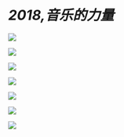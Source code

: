 # ***2018,音乐的力量***

![](http://lukeliu.oss-cn-beijing.aliyuncs.com/19-1-2/10074898.jpg?Expires=1546442621&OSSAccessKeyId=TMP.AQEFQ93UJABhbmtF1mMs1tIuH3LlTijksyrBTdmJ4MPPhLbuoCTb9VmmBBd0MC4CFQDFpfbY32UaQ_nEVkel28TXREq33wIVAPjzaZwIgnVCo5GdfpLbTKP14TYx&Signature=Et%2BSCedqRuvA1j%2BdB9rMUOvNDTk%3D)

![](https://lukeliu.oss-cn-beijing.aliyuncs.com/19-1-2/33893677.jpg?Expires=1546442646&OSSAccessKeyId=TMP.AQEFQ93UJABhbmtF1mMs1tIuH3LlTijksyrBTdmJ4MPPhLbuoCTb9VmmBBd0MC4CFQDFpfbY32UaQ_nEVkel28TXREq33wIVAPjzaZwIgnVCo5GdfpLbTKP14TYx&Signature=1%2F9hDSP6BiTc75xIebtQmO6ygjg%3D)

![](https://lukeliu.oss-cn-beijing.aliyuncs.com/19-1-2/79706237.jpg?Expires=1546442684&OSSAccessKeyId=TMP.AQEFQ93UJABhbmtF1mMs1tIuH3LlTijksyrBTdmJ4MPPhLbuoCTb9VmmBBd0MC4CFQDFpfbY32UaQ_nEVkel28TXREq33wIVAPjzaZwIgnVCo5GdfpLbTKP14TYx&Signature=azK2fkEvMcvA15Rw9%2BNtFOEKzOA%3D)


![](https://lukeliu.oss-cn-beijing.aliyuncs.com/19-1-2/8752999.jpg?Expires=1546442715&OSSAccessKeyId=TMP.AQEFQ93UJABhbmtF1mMs1tIuH3LlTijksyrBTdmJ4MPPhLbuoCTb9VmmBBd0MC4CFQDFpfbY32UaQ_nEVkel28TXREq33wIVAPjzaZwIgnVCo5GdfpLbTKP14TYx&Signature=oHrz0L3TtR9LeSSPp43qB4Ibwa0%3D)

![](https://lukeliu.oss-cn-beijing.aliyuncs.com/19-1-2/88394780.jpg?Expires=1546442735&OSSAccessKeyId=TMP.AQEFQ93UJABhbmtF1mMs1tIuH3LlTijksyrBTdmJ4MPPhLbuoCTb9VmmBBd0MC4CFQDFpfbY32UaQ_nEVkel28TXREq33wIVAPjzaZwIgnVCo5GdfpLbTKP14TYx&Signature=1NajVe9Gv6pulGDpns05550hW7I%3D)

![](https://lukeliu.oss-cn-beijing.aliyuncs.com/19-1-2/47886061.jpg?Expires=1546442801&OSSAccessKeyId=TMP.AQEFQ93UJABhbmtF1mMs1tIuH3LlTijksyrBTdmJ4MPPhLbuoCTb9VmmBBd0MC4CFQDFpfbY32UaQ_nEVkel28TXREq33wIVAPjzaZwIgnVCo5GdfpLbTKP14TYx&Signature=lIDcNTb%2BaSx0MWzslMoe7DL3Y0g%3D)

![](https://lukeliu.oss-cn-beijing.aliyuncs.com/19-1-2/99681988.jpg?Expires=1546442765&OSSAccessKeyId=TMP.AQEFQ93UJABhbmtF1mMs1tIuH3LlTijksyrBTdmJ4MPPhLbuoCTb9VmmBBd0MC4CFQDFpfbY32UaQ_nEVkel28TXREq33wIVAPjzaZwIgnVCo5GdfpLbTKP14TYx&Signature=0mKy17xCNt3m%2FmuShDz9zP%2F58IM%3D)



